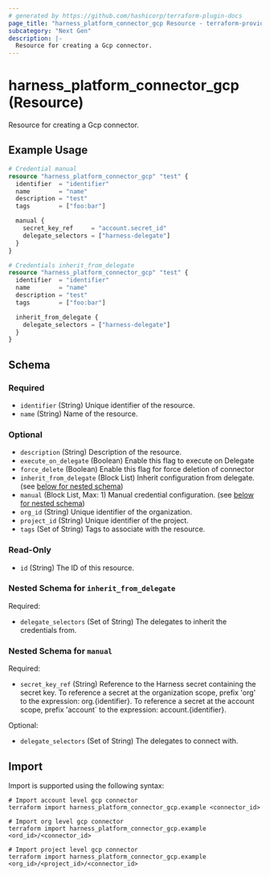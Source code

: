 ```yaml
---
# generated by https://github.com/hashicorp/terraform-plugin-docs
page_title: "harness_platform_connector_gcp Resource - terraform-provider-harness"
subcategory: "Next Gen"
description: |-
  Resource for creating a Gcp connector.
---
```


# harness_platform_connector_gcp (Resource)

Resource for creating a Gcp connector.

## Example Usage

```terraform
# Credential manual
resource "harness_platform_connector_gcp" "test" {
  identifier  = "identifier"
  name        = "name"
  description = "test"
  tags        = ["foo:bar"]

  manual {
    secret_key_ref     = "account.secret_id"
    delegate_selectors = ["harness-delegate"]
  }
}

# Credentials inherit_from_delegate
resource "harness_platform_connector_gcp" "test" {
  identifier  = "identifier"
  name        = "name"
  description = "test"
  tags        = ["foo:bar"]

  inherit_from_delegate {
    delegate_selectors = ["harness-delegate"]
  }
}
```

<!-- schema generated by tfplugindocs -->
## Schema

### Required

- `identifier` (String) Unique identifier of the resource.
- `name` (String) Name of the resource.

### Optional

- `description` (String) Description of the resource.
- `execute_on_delegate` (Boolean) Enable this flag to execute on Delegate
- `force_delete` (Boolean) Enable this flag for force deletion of connector
- `inherit_from_delegate` (Block List) Inherit configuration from delegate. (see [below for nested schema](#nestedblock--inherit_from_delegate))
- `manual` (Block List, Max: 1) Manual credential configuration. (see [below for nested schema](#nestedblock--manual))
- `org_id` (String) Unique identifier of the organization.
- `project_id` (String) Unique identifier of the project.
- `tags` (Set of String) Tags to associate with the resource.

### Read-Only

- `id` (String) The ID of this resource.

<a id="nestedblock--inherit_from_delegate"></a>
### Nested Schema for `inherit_from_delegate`

Required:

- `delegate_selectors` (Set of String) The delegates to inherit the credentials from.


<a id="nestedblock--manual"></a>
### Nested Schema for `manual`

Required:

- `secret_key_ref` (String) Reference to the Harness secret containing the secret key. To reference a secret at the organization scope, prefix 'org' to the expression: org.{identifier}. To reference a secret at the account scope, prefix 'account` to the expression: account.{identifier}.

Optional:

- `delegate_selectors` (Set of String) The delegates to connect with.

## Import

Import is supported using the following syntax:

```shell
# Import account level gcp connector 
terraform import harness_platform_connector_gcp.example <connector_id>

# Import org level gcp connector 
terraform import harness_platform_connector_gcp.example <ord_id>/<connector_id>

# Import project level gcp connector 
terraform import harness_platform_connector_gcp.example <org_id>/<project_id>/<connector_id>
```
